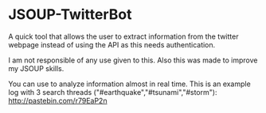 # JSOUP-TwitterBot
A quick tool that allows the user to extract information from the twitter webpage instead of using the API as this needs authentication.

I am not responsible of any use given to this. Also this was made to improve my JSOUP skills.

You can use to analyze information almost in real time.
This is an example log with 3 search threads ("#earthquake","#tsunami","#storm"):
http://pastebin.com/r79EaP2n
